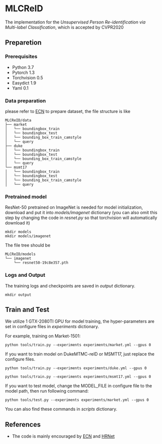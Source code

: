 

# MLCReID

The implementation for the *Unsupervised Person Re-identification via Multi-label Classification*, which is accepted by CVPR2020

## Preparetion

### Prerequisites

* Python 3.7
* Pytorch 1.3
* Torchvision 0.5
* Easydict 1.9
* Yaml 0.1

### Data preparation

please refer to [ECN](https://github.com/zhunzhong07/ECN) to prepare dataset, the file structure is like

```
MLCReID/data
├── market
│   └── boundingbox_train
│   └── boundingbox_test
│   └── bounding_box_train_camstyle
│   └── query
├── duke
│   └── boundingbox_train
│   └── boundingbox_test
│   └── bounding_box_train_camstyle
│   └── query
└── msmt17
│   └── boundingbox_train
│   └── boundingbox_test
│   └── bounding_box_train_camstyle
│   └── query
```

### Pretrained model

ResNet-50 pretrained on ImageNet is needed for model initialization, download and put it into *models/imagenet* dictionary (you can also omit this step by changing the code in *resnet.py* so that torchvision will automatically download it)

```shell
mkdir models
mkdir models/imagenet
```

The file tree should be

```
MLCReID/models
└── imagenet
    └── resnet50-19c8e357.pth
```

### Logs and Output

The training logs and checkpoints are saved in *output* dictionary.

```shell
mkdir output
```

## Train and Test

We utilize 1 GTX-2080TI GPU for model training, the hyper-parameters are set in configure files in *experiments* dictionary.

For example, training on Market-1501:

```shell
python tools/train.py --experiments experiments/market.yml --gpus 0
```

If you want to train model on DukeMTMC-reID or MSMT17, just replace the configure files.
```shell
python tools/train.py --experiments experiments/duke.yml --gpus 0
```
```shell
python tools/train.py --experiments experiments/msmt17.yml --gpus 0
```

If you want to test model, change the MODEL_FILE in configure file to the model path, then run following command:

```shell
python tools/test.py --experiments experiments/market.yml --gpus 0
```
You can also find these commands in *scripts* dictionary.

## References

* The code is mainly encouraged by [ECN](https://github.com/zhunzhong07/ECN) and [HRNet](https://github.com/leoxiaobin/deep-high-resolution-net.pytorch) 

